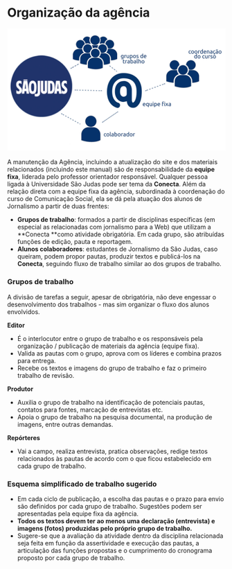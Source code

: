 # Organização da agência

![](/assets/conecta_quem.jpg)

A manutenção da Agência, incluindo a atualização do site e dos materiais relacionados \(incluindo este manual\) são de responsabilidade da **equipe fixa**, liderada pelo professor orientador responsável. Qualquer pessoa ligada à Universidade São Judas pode ser tema da **Conecta**. Além da relação direta com a equipe fixa da agência, subordinada à coordenação do curso de Comunicação Social, ela se dá pela atuação dos alunos de Jornalismo a partir de duas frentes:

* **Grupos de trabalho**: formados a partir de disciplinas específicas \(em especial as relacionadas com jornalismo para a Web\) que utilizam a **Conecta **como atividade obrigatória. Em cada grupo, são atribuídas funções de edição, pauta e reportagem.
* **Alunos colaboradores**: estudantes de Jornalismo da São Judas, caso queiram, podem propor pautas, produzir textos e publicá-los na **Conecta**, seguindo fluxo de trabalho similar ao dos grupos de trabalho.

### Grupos de trabalho

A divisão de tarefas a seguir, apesar de obrigatória, não deve engessar o desenvolvimento dos trabalhos - mas sim organizar o fluxo dos alunos envolvidos.

**Editor**

* É o interlocutor entre o grupo de trabalho e os responsáveis pela organização / publicação de materiais da agência \(equipe fixa\).
* Valida as pautas com o grupo, aprova com os líderes e combina prazos para entrega.
* Recebe os textos e imagens do grupo de trabalho e faz o primeiro trabalho de revisão.

**Produtor**

* Auxilia o grupo de trabalho na identificação de potenciais pautas, contatos para fontes, marcação de entrevistas etc.
* Apoia o grupo de trabalho na pesquisa documental, na produção de imagens, entre outras demandas.

**Repórteres**

* Vai a campo, realiza entrevista, pratica observações, redige textos relacionados às pautas de acordo com o que ficou estabelecido em cada grupo de trabalho.

### Esquema simplificado de trabalho sugerido

* Em cada ciclo de publicação, a escolha das pautas e o prazo para envio são definidos por cada grupo de trabalho. Sugestões podem ser apresentadas pela equipe fixa da agência.
* **Todos os textos devem ter ao menos uma declaração \(entrevista\) e imagens \(fotos\) produzidas pelo próprio grupo de trabalho.**
* Sugere-se que a avaliação da atividade dentro da disciplina relacionada seja feita em função da assertividade e execução das pautas, a articulação das funções propostas e o cumprimento do cronograma proposto por cada grupo de trabalho.



